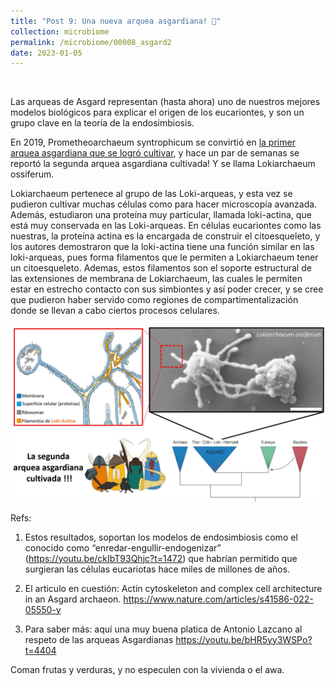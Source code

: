 ```yaml
---
title: "Post 9: Una nueva arquea asgardiana! 🎉"
collection: microbiome
permalink: /microbiome/00008_asgard2
date: 2023-01-05
---
```


&nbsp;


Las arqueas de Asgard representan (hasta ahora) uno de nuestros mejores modelos biológicos para explicar el origen de los eucariontes, y son un grupo clave en la teoría de la endosimbiosis. 

En 2019, Prometheoarchaeum syntrophicum se convirtió en [la primer arquea asgardiana que se logró cultivar](https://miangoar.github.io/microbiome/00002_asgard), y hace un par de semanas se reportó la segunda arquea asgardiana cultivada! Y se llama Lokiarchaeum ossiferum.

Lokiarchaeum pertenece al grupo de las Loki-arqueas, y esta vez se pudieron cultivar muchas células como para hacer microscopía avanzada. Además, estudiaron una proteína muy particular, llamada loki-actina, que está muy conservada en las Loki-arqueas. En células eucariontes como las nuestras, la proteína actina es la encargada de construir el citoesqueleto, y los autores demostraron que la loki-actina tiene una función similar en las loki-arqueas, pues forma filamentos que le permiten a Lokiarchaeum tener un citoesqueleto. Ademas, estos filamentos son el soporte estructural de las extensiones de membrana de Lokiarchaeum, las cuales le permiten estar en estrecho contacto con sus simbiontes y así poder crecer, y se cree que pudieron haber servido como regiones de compartimentalización donde se llevan a cabo ciertos procesos celulares.

![img1](/images/microbiome/00008_tree.jpg)

Refs:

1. Estos resultados, soportan los modelos de endosimbiosis como el conocido como “enredar-engullir-endogenizar” (https://youtu.be/ckIbT93Qhjc?t=1472) que habrían permitido que surgieran las células eucariotas hace miles de millones de años.

2. El articulo en cuestión: Actin cytoskeleton and complex cell architecture in an Asgard archaeon. https://www.nature.com/articles/s41586-022-05550-y

3. Para saber más: aquí una muy buena platica de Antonio Lazcano al respeto de las arqueas Asgardianas
https://youtu.be/bHR5yy3WSPo?t=4404

Coman frutas y verduras, y no especulen con la vivienda o el awa.






